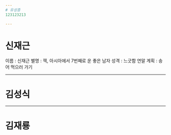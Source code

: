 ```yaml
---
# 유성종
123123213

---
```

# 신재근
이름 : 신재근 
별명 : 잭, 아시아에서 7번째로 운 좋은 남자
성격 : 느긋함
연말 계획 : 송어 먹으러 가기

---
# 김성식

---
# 김재룡
